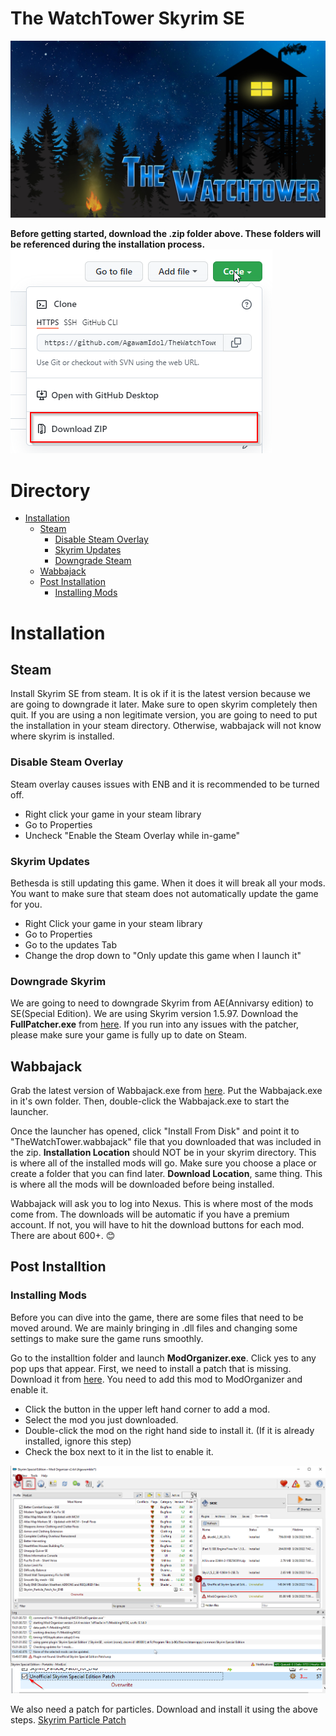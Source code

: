 # The WatchTower Skyrim SE
![TheWatchTower](https://github.com/AgawamIdol/TheWatchTowerSkyrimeSE/blob/main/images/invite_banner.png)

**Before getting started, download the .zip folder above. These folders will be referenced during the installation process.** 
![Zip](https://github.com/AgawamIdol/TheWatchTowerSkyrimeSE/blob/main/images/zip.png)

# Directory 
* [Installation](https://github.com/AgawamIdol/TheWatchTowerSkyrimeSE/edit/main/README.md#installation) 
  * [Steam](https://github.com/AgawamIdol/TheWatchTowerSkyrimeSE/edit/main/README.md#steam)  
    * [Disable Steam Overlay](https://github.com/AgawamIdol/TheWatchTowerSkyrimeSE/edit/main/README.md#disable-steam-overlay) 
    * [Skyrim Updates](https://github.com/AgawamIdol/TheWatchTowerSkyrimeSE/edit/main/README.md#skyrim-updates)
    * [Downgrade Steam](https://github.com/AgawamIdol/TheWatchTowerSkyrimeSE/edit/main/README.md#downgrade-skyrim)
   * [Wabbajack](https://github.com/AgawamIdol/TheWatchTowerSkyrimeSE/blob/main/README.md#wabbajack)
   * [Post Installation](https://github.com/AgawamIdol/TheWatchTowerSkyrimeSE/edit/main/README.md#post-installtion)
     * [Installing Mods](https://github.com/AgawamIdol/TheWatchTowerSkyrimeSE/edit/main/README.md#installing-mods) 

# Installation

## Steam
Install Skyrim SE from steam. It is ok if it is the latest version because we are going to downgrade it later. Make sure to open skyrim completely then quit. If you are using a non legitimate version, you are going to need to put the installation in your steam directory. Otherwise, wabbajack will not know where skyrim is installed. 

### Disable Steam Overlay
Steam overlay causes issues with ENB and it is recommended to be turned off. 
* Right click your game in your steam library
* Go to Properties
* Uncheck "Enable the Steam Overlay while in-game"

### Skyrim Updates
Bethesda is still updating this game. When it does it will break all your mods. You want to make sure that steam does not automatically update the game for you. 
* Right Click your game in your steam library
* Go to Properties
* Go to the updates Tab
* Change the drop down to "Only update this game when I launch it"

### Downgrade Skyrim
We are going to need to downgrade Skyrim from AE(Annivarsy edition) to SE(Special Edition). We are using Skyrim version 1.5.97. Download the **FullPatcher.exe** from [here](https://www.nexusmods.com/skyrimspecialedition/mods/57618?tab=files). If you run into any issues with the patcher, please make sure your game is fully up to date on Steam. 

## Wabbajack

Grab the latest version of Wabbajack.exe from [here](https://github.com/wabbajack-tools/wabbajack/releases). Put the Wabbajack.exe in it's own folder. Then, double-click the Wabbajack.exe to start the launcher. 

Once the launcher has opened, click "Install From Disk" and point it to "TheWatchTower.wabbajack" file that you downloaded that was included in the zip. **Installation Location** should NOT be in your skyrim directory. This is where all of the installed mods will go. Make sure you choose a place or create a folder that you can find later. **Download Location**, same thing. This is where all the mods will be downloaded before being installed. 

Wabbajack will ask you to log into Nexus. This is where most of the mods come from. The downloads will be automatic if you have a premium account. If not, you will have to hit the download buttons for each mod. There are about 600+. 😊

## Post Installtion

### Installing Mods
Before you can dive into the game, there are some files that need to be moved around. We are mainly bringing in .dll files and changing some settings to make sure the game runs smoothly. 

Go to the installtion folder and launch **ModOrganizer.exe**. Click yes to any pop ups that appear. First, we need to install a patch that is missing. Download it from [here](https://www.nexusmods.com/Core/Libs/Common/Widgets/DownloadPopUp?id=209150&game_id=1704). You need to add this mod to ModOrganizer and enable it. 

* Click the button in the upper left hand corner to add a mod. 
* Select the mod you just downloaded. 
* Double-click the mod on the right hand side to install it. (If it is already installed, ignore this step)
* Check the box next to it in the list to enable it. 

![Download](https://github.com/AgawamIdol/TheWatchTowerSkyrimeSE/blob/main/images/Download.png)
![Enable](https://github.com/AgawamIdol/TheWatchTowerSkyrimeSE/blob/main/images/Enable.png)

We also need a patch for particles. Download and install it using the above steps. [Skyrim Particle Patch](https://mega.nz/file/vpNFFawJ#aqjydQJ_08uRRzXRdK8cJwg55RwXXK2hV_uT7xagzNM)


